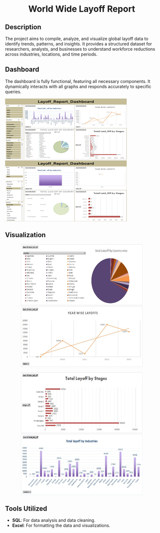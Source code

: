 <h1 align="center">World Wide Layoff Report</h1>

<!-- Description Section -->
## Description

The project aims to compile, analyze, and visualize global layoff data to identify trends, patterns, and insights. It provides a structured dataset for researchers, analysts, and businesses to understand workforce reductions across industries, locations, and time periods. 

<!-- Dashboard Section with 2 Images -->
## Dashboard

The dashboard is fully functional, featuring all necessary components. It dynamically interacts with all graphs and responds accurately to specific queries.

<p align="Left">
  <img src="Images/Dashboard1.jpg" width="400" height="200" alt="Dashboard Image 1">
  <img src="Images/Dashboard2.jpg" width="400" height="200" alt="Dashboard Image 2">
</p>


<!-- Visualization Section with 6 Images -->
## Visualization

<p align="center">
  <img src="Images/Project1.jpg" width="400" height="200" alt="Visualization Image 1">
  <img src="Images/Project2.jpg" width="400" height="200" alt="Visualization Image 2">
</p>

<p align="center">
  <img src="Images/Project3.jpg" width="400" height="200" alt="Visualization Image 3">
  <img src="Images/Project4.jpg" width="400" height="200" alt="Visualization Image 4">
</p>


<!-- Tools Utilized Section -->
## Tools Utilized

- **SQL**: For data analysis and data cleaning.
- **Excel**: For formatting the data and visualizations.
